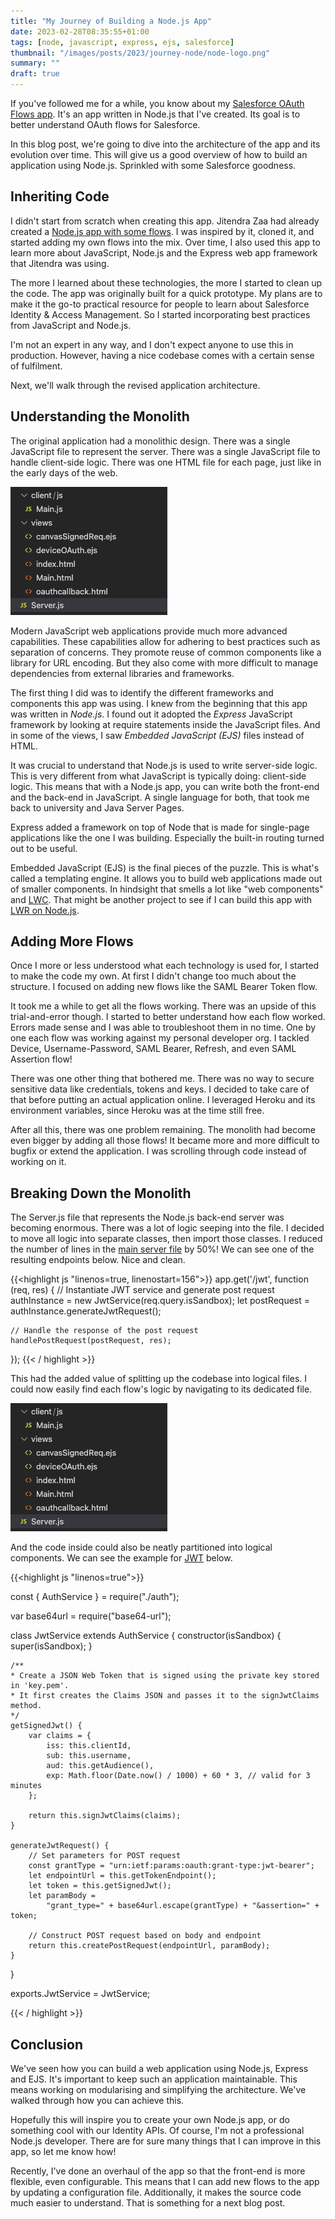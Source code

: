```yaml
---
title: "My Journey of Building a Node.js App"
date: 2023-02-28T08:35:55+01:00
tags: [node, javascript, express, ejs, salesforce]
thumbnail: "/images/posts/2023/journey-node/node-logo.png"
summary: ""
draft: true
---
```


If you've followed me for a while, you know about my [Salesforce OAuth Flows app](https://github.com/NVandenBossche/salesforce-iam-flows). It's an app written in Node.js that I've created. Its goal is to better understand OAuth flows for Salesforce.

In this blog post, we're going to dive into the architecture of the app and its evolution over time. This will give us a good overview of how to build an application using Node.js. Sprinkled with some Salesforce goodness.

## Inheriting Code

I didn't start from scratch when creating this app. Jitendra Zaa had already created a [Node.js app with some flows](https://github.com/JitendraZaa/OAuthFlows). I was inspired by it, cloned it, and started adding my own flows into the mix. Over time, I also used this app to learn more about JavaScript, Node.js and the Express web app framework that Jitendra was using.

The more I learned about these technologies, the more I started to clean up the code. The app was originally built for a quick prototype. My plans are to make it the go-to practical resource for people to learn about Salesforce Identity & Access Management. So I started incorporating best practices from JavaScript and Node.js.

I'm not an expert in any way, and I don't expect anyone to use this in production. However, having a nice codebase comes with a certain sense of fulfilment.

Next, we'll walk through the revised application architecture.

## Understanding the Monolith

The original application had a monolithic design. There was a single JavaScript file to represent the server. There was a single JavaScript file to handle client-side logic. There was one HTML file for each page, just like in the early days of the web.

![A screenshot of the original structure of the architecture. It shows monolithic files.](/images/posts/2023/journey-node/original-structure.jpg)

Modern JavaScript web applications provide much more advanced capabilities. These capabilities allow for adhering to best practices such as separation of concerns. They promote reuse of common components like a library for URL encoding. But they also come with more difficult to manage dependencies from external libraries and frameworks.

The first thing I did was to identify the different frameworks and components this app was using. I knew from the beginning that this app was written in _Node.js_. I found out it adopted the _Express_ JavaScript framework by looking at require statements inside the JavaScript files. And in some of the views, I saw _Embedded JavaScript (EJS)_ files instead of HTML.

It was crucial to understand that Node.js is used to write server-side logic. This is very different from what JavaScript is typically doing: client-side logic. This means that with a Node.js app, you can write both the front-end and the back-end in JavaScript. A single language for both, that took me back to university and Java Server Pages.

Express added a framework on top of Node that is made for single-page applications like the one I was building. Especially the built-in routing turned out to be useful.

Embedded JavaScript (EJS) is the final pieces of the puzzle. This is what's called a templating engine. It allows you to build web applications made out of smaller components. In hindsight that smells a lot like "web components" and [LWC](https://lwc.dev/). That might be another project to see if I can build this app with [LWR on Node.js](https://developer.salesforce.com/docs/platform/lwr/guide).

## Adding More Flows

Once I more or less understood what each technology is used for, I started to make the code my own. At first I didn't change too much about the structure. I focused on adding new flows like the SAML Bearer Token flow.

It took me a while to get all the flows working. There was an upside of this trial-and-error though. I started to better understand how each flow worked. Errors made sense and I was able to troubleshoot them in no time. One by one each flow was working against my personal developer org. I tackled Device, Username-Password, SAML Bearer, Refresh, and even SAML Assertion flow!

There was one other thing that bothered me. There was no way to secure sensitive data like credentials, tokens and keys. I decided to take care of that before putting an actual application online. I leveraged Heroku and its environment variables, since Heroku was at the time still free.

After all this, there was one problem remaining. The monolith had become even bigger by adding all those flows! It became more and more difficult to bugfix or extend the application. I was scrolling through code instead of working on it.

## Breaking Down the Monolith

The Server.js file that represents the Node.js back-end server was becoming enormous. There was a lot of logic seeping into the file. I decided to move all logic into separate classes, then import those classes. I reduced the number of lines in the [main server file](https://github.com/NVandenBossche/salesforce-iam-flows/blob/v1.0/Server.js) by 50%! We can see one of the resulting endpoints below. Nice and clean.

<!-- {{< gist NVandenBossche c083f047c494d57842ffa59c4a96675c "Server.js" >}} -->

{{<highlight js "linenos=true, linenostart=156">}}
app.get('/jwt', function (req, res) {
// Instantiate JWT service and generate post request
authInstance = new JwtService(req.query.isSandbox);
let postRequest = authInstance.generateJwtRequest();

    // Handle the response of the post request
    handlePostRequest(postRequest, res);

});
{{< / highlight >}}

This had the added value of splitting up the codebase into logical files. I could now easily find each flow's logic by navigating to its dedicated file.

![A screenshot of the revised structure of the architecture. It shows modularised files.](/images/posts/2023/journey-node/original-structure.jpg)

And the code inside could also be neatly partitioned into logical components. We can see the example for [JWT](https://github.com/NVandenBossche/salesforce-iam-flows/blob/v1.0/services/jwt.js) below.

{{<highlight js "linenos=true">}}

const { AuthService } = require("./auth");

var base64url = require("base64-url");

class JwtService extends AuthService {
constructor(isSandbox) {
super(isSandbox);
}

    /**
    * Create a JSON Web Token that is signed using the private key stored in 'key.pem'.
    * It first creates the Claims JSON and passes it to the signJwtClaims method.
    */
    getSignedJwt() {
        var claims = {
            iss: this.clientId,
            sub: this.username,
            aud: this.getAudience(),
            exp: Math.floor(Date.now() / 1000) + 60 * 3, // valid for 3 minutes
        };

        return this.signJwtClaims(claims);
    }

    generateJwtRequest() {
        // Set parameters for POST request
        const grantType = "urn:ietf:params:oauth:grant-type:jwt-bearer";
        let endpointUrl = this.getTokenEndpoint();
        let token = this.getSignedJwt();
        let paramBody =
            "grant_type=" + base64url.escape(grantType) + "&assertion=" + token;

        // Construct POST request based on body and endpoint
        return this.createPostRequest(endpointUrl, paramBody);
    }

}

exports.JwtService = JwtService;

{{< / highlight >}}

## Conclusion

We've seen how you can build a web application using Node.js, Express and EJS. It's important to keep such an application maintainable. This means working on modularising and simplifying the architecture. We've walked through how you can achieve this.

Hopefully this will inspire you to create your own Node.js app, or do something cool with our Identity APIs. Of course, I'm not a professional Node.js developer. There are for sure many things that I can improve in this app, so let me know how!

Recently, I've done an overhaul of the app so that the front-end is more flexible, even configurable. This means that I can add new flows to the app by updating a configuration file. Additionally, it makes the source code much easier to understand. That is something for a next blog post.

